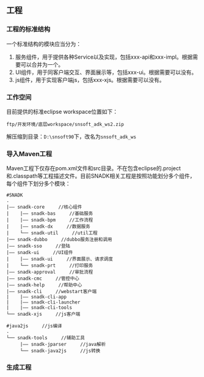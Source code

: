 ## 工程

### 工程的标准结构

一个标准结构的模块应当分为：

1. 服务组件，用于提供各种Service以及实现，包括xxx-api和xxx-impl。根据需要可以合并为一个。
2. UI组件，用于同客户端交互、界面展示等，包括xxx-ui。根据需要可以没有。
3. js组件，用于实现客户端js，包括xxx-xjs。根据需要可以没有。

### 工作空间

目前提供的标准eclipse workspace位置如下：

```
ftp/开发环境/底层workspace/snsoft_adk_ws2.zip
```

解压缩到目录：`D:\snsoft90`下，改名为`snsoft_adk_ws`

### 导入Maven工程

Maven工程下仅存在pom.xml文件和src目录。不在包含eclipse的.project和.classpath等工程描述文件。目前SNADK相关工程是按照功能划分多个组件，每个组件下划分多个模块：

```
#SNADK
.
|—— snadk-core     //核心组件
|    |—— snadk-bas     //基础服务
|    |—— snadk-bpm     //工作流程
|    |—— snadk-dx     //数据服务
|    └── snadk-util     //util工程
|── snadk-dubbo     //dubbo服务注册和调用
|—— snadk-sso     //登陆
|—— snadk-ui     //UI组件
|    |—— snadk-ui     //界面展示、请求调度
|    └── snadk-prt     //打印服务
|—— snadk-approval     //审批流程
|—— snadk-cmc     //管控中心
|—— snadk-help     //帮助中心
|—— snadk-cli     //webstart客户端
|    |—— snadk-cli-app     
|    |—— snadk-cli-launcher
|    |—— snadk-cli-tools
└── snadk-xjs     //js客户端

#java2js     //js编译
.
└── snadk-tools     //辅助工具
     |—— snadk-jparser     //java解析
     └── snadk-java2js     //js转换
```

### 生成工程





